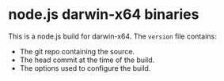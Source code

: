 node.js darwin-x64 binaries
=============================

This is a node.js build for darwin-x64. The `version` file contains:

 * The git repo containing the source.
 * The head commit at the time of the build.
 * The options used to configure the build.
